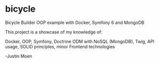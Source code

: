 # bicycle
Bicycle Builder OOP example with Docker, Symfony 6 and MongoDB

This project is a showcase of my knowledge of:

Docker,
OOP,
Symfony,
Doctrine ODM with NoSQL (MongoDB),
Twig,
API usage,
SOLID principles,
minor Frontend technologies

-Justin Moen